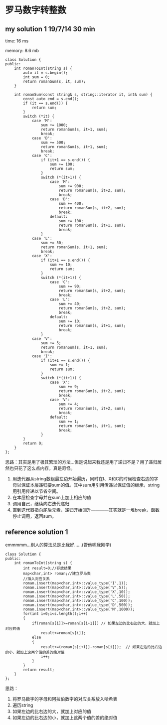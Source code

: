 # 罗马数字转整数

## my solution 1    19/7/14    30 min

time: 16 ms

memory: 8.6 mb

    class Solution {
    public:
        int romanToInt(string s) {
            auto it = s.begin();
            int sum = 0;
            return romanSum(s, it, sum);
        }
        
        int romanSum(const string& s, string::iterator it, int& sum) {
            const auto end = s.end();
            if (it == s.end()) {
                return sum;
            }
            switch (*it) {
                case 'M':
                    sum += 1000;
                    return romanSum(s, it+1, sum);
                    break;
                case 'D':
                    sum += 500;
                    return romanSum(s, it+1, sum);
                    break;
                case 'C':
                    if (it+1 == s.end()) {
                        sum += 100;
                        return sum;
                    }
                    switch (*(it+1)) {
                        case 'M':
                            sum += 900;
                            return romanSum(s, it+2, sum);
                            break;
                        case 'D':
                            sum += 400;
                            return romanSum(s, it+2, sum);
                            break;
                        default:
                            sum += 100;
                            return romanSum(s, it+1, sum);
                            break;                    
                    }
                case 'L':
                    sum += 50;
                    return romanSum(s, it+1, sum);
                    break;
                case 'X':
                    if (it+1 == s.end()) {
                        sum += 10;
                        return sum;
                    }
                    switch (*(it+1)) {
                        case 'C':
                            sum += 90;
                            return romanSum(s, it+2, sum);
                            break;
                        case 'L':
                            sum += 40;
                            return romanSum(s, it+2, sum);
                            break;
                        default:
                            sum += 10;
                            return romanSum(s, it+1, sum);
                            break;
                    }
                case 'V':
                    sum += 5;
                    return romanSum(s, it+1, sum);
                    break;
                case 'I':
                    if (it+1 == s.end()) {
                        sum += 1;
                        return sum;
                    }
                    switch (*(it+1)) {
                        case 'X':
                            sum += 9;
                            return romanSum(s, it+2, sum);
                            break;
                        case 'V':
                            sum += 4;
                            return romanSum(s, it+2, sum);
                            break;
                        default:
                            sum += 1;
                            return romanSum(s, it+1, sum);
                            break;
                    }
            }
            return 0;
        }
    };


思路：其实是用了极其繁琐的方法...但是说起来我还是用了递归不是？用了递归居然也只花了这么点内存，真是奇怪。
1. 用迭代器从string数组最左边开始遍历，同时在I、X和C的时候检查右边的字母以保证本层递归要sum的值。其中sum用引用传递以保证值的继承，string用引用传递以节省空间。
2. 在本层检查字母并在sum上加上相应的值
3. 调用自己，继续向右迭代递归
4. 直到迭代器指向尾后元素，递归开始回升————其实就是一堆break，函数停止调用，返回sum。

## reference solution 1

emmmmm...别人的算法总是比我好......(管他呢我刚学)

    class Solution {
    public:
        int romanToInt(string s) {
            int result=0;//存放结果
            map<char,int> roman;//建立罗马表
            //插入对应关系
            roman.insert(map<char,int>::value_type('I',1));
            roman.insert(map<char,int>::value_type('V',5));
            roman.insert(map<char,int>::value_type('X',10));
            roman.insert(map<char,int>::value_type('L',50));
            roman.insert(map<char,int>::value_type('C',100));
            roman.insert(map<char,int>::value_type('D',500));
            roman.insert(map<char,int>::value_type('M',1000));
            for(int i=0;i<s.length();i++)
            {
                if(roman[s[i]]>=roman[s[i+1]]) // 如果左边的比右边的大，就加上对应的值
                    result+=roman[s[i]];
                else
                {
                    result+=(roman[s[i+1]]-roman[s[i]]);  // 如果左边的比右边的小，就加上这两个值的差的绝对值
                    i++;
                }
            }
            return result;
        }
    };

思路：
1. 将罗马数字的字母和阿拉伯数字的对应关系放入哈希表
2. 遍历string
3. 如果左边的比右边的大，就加上对应的值
4. 如果左边的比右边的小，就加上这两个值的差的绝对值